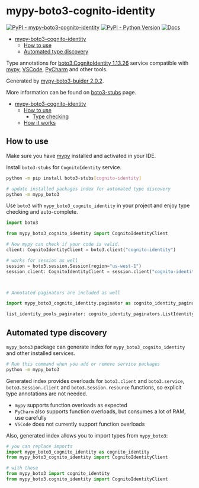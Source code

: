 # mypy-boto3-cognito-identity

[![PyPI - mypy-boto3-cognito-identity](https://img.shields.io/pypi/v/mypy-boto3-cognito-identity.svg?color=blue)](https://pypi.org/project/mypy-boto3-cognito-identity)
[![PyPI - Python Version](https://img.shields.io/pypi/pyversions/mypy-boto3-cognito-identity.svg?color=blue)](https://pypi.org/project/mypy-boto3-cognito-identity)
[![Docs](https://img.shields.io/readthedocs/mypy-boto3-builder.svg?color=blue)](https://mypy-boto3-builder.readthedocs.io/)

- [mypy-boto3-cognito-identity](#mypy-boto3-cognito-identity)
  - [How to use](#how-to-use)
  - [Automated type discovery](#automated-type-discovery)


Type annotations for
[boto3.CognitoIdentity 1.13.26](https://boto3.amazonaws.com/v1/documentation/api/1.13.26/reference/services/cognito-identity.html#CognitoIdentity) service
compatible with [mypy](https://github.com/python/mypy), [VSCode](https://code.visualstudio.com/),
[PyCharm](https://www.jetbrains.com/pycharm/) and other tools.

Generated by [mypy-boto3-buider 2.0.2](https://github.com/vemel/mypy_boto3_builder).

More information can be found on [boto3-stubs](https://pypi.org/project/boto3-stubs/) page.

- [mypy-boto3-cognito-identity](#mypy-boto3-cognito-identity)
  - [How to use](#how-to-use)
    - [Type checking](#type-checking)
  - [How it works](#how-it-works)

## How to use

Make sure you have [mypy](https://github.com/python/mypy) installed and activated in your IDE.

Install `boto3-stubs` for `CognitoIdentity` service.

```bash
python -m pip install boto3-stubs[cognito-identity]

# update installed packages index for automated type discovery
python -m mypy_boto3
```

Use `boto3` with `mypy_boto3_cognito_identity` in your project and enjoy type checking and auto-complete.

```python
import boto3

from mypy_boto3_cognito_identity import CognitoIdentityClient

# Now mypy can check if your code is valid.
client: CognitoIdentityClient = boto3.client("cognito-identity")

# works for session as well
session = boto3.session.Session(region="us-west-1")
session_client: CognitoIdentityClient = session.client("cognito-identity")



# Annotated paginators are included as well

import mypy_boto3_cognito_identity.paginator as cognito_identity_paginators

list_identity_pools_paginator: cognito_identity_paginators.ListIdentityPoolsPaginator = client.get_paginator("list_identity_pools")
```

## Automated type discovery

`mypy_boto3` package can generate index for `mypy_boto3_cognito_identity` and other installed services.

```bash
# Run this command when you add or remove service packages
python -m mypy_boto3
```

Generated index provides overloads for `boto3.client` and `boto3.service`,
`boto3.Session.client` and `boto3.Session.resource` functions,
so explicit type annotations are not needed.

- `mypy` supports function overloads as expected
- `PyCharm` also supports function overloads, but consumes a lot of RAM, use carefully
- `VSCode` does not currently support function overloads

Also, generated index allows you to import types from `mypy_boto3`:

```python
# you can replace imports
import mypy_boto3_cognito_identity as cognito_identity
from mypy_boto3_cognito_identity import CognitoIdentityClient

# with these
from mypy_boto3 import cognito_identity
from mypy_boto3.cognito_identity import CognitoIdentityClient
```